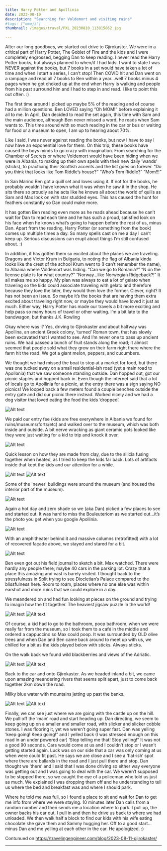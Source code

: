 ```yaml
---
title: Harry Potter and Apollinia
date: 2023-08-10
description: "Searching for Voldemort and visiting ruins"
#tags: ["emoji"]
thumbnail: /images/travel/PXL_20230810_113815862.jpg

---
```

After our long goodbyes, we started out drive to Gjirokaster. We were in a critical part of Harry Potter, The Goblet of Fire and the kids and I were completely engrossed, begging Dan to keep reading. I never read the Harry Potter books, but always planned to when/if I had kids. I want to state I was NEVER against the books, but 7 books in a set would have taken a lot of time and when I start a series, I can’t stop! Then COVID hit and Dan went on a rampage and read all 7 books to Ben within a year…well 7 books minus 4 pages when he got choked up at the end when Harry is walking and people from his past surround him and I had to step in and read. I like to point this out often. :)

The first time around I picked up maybe 5% of the reading and of course had a million questions. Ben LOVED saying “Oh MOM!” before explaining it all to me. In April, Dan decided to read the set again, this time with Sam and the main audience, although Ben never missed a word, he reads when Sam wants to. This time around with so much reading in the car or bus or waiting for food or a museum to open, I am up to hearing about 70%. 

Like I said, I was never against reading the books, but now I have to say I now have an exponential love for them. On this trip, these books have caused the boys minds to go crazy with imagination. From searching for the Chamber of Secrets or where Voldemort would have been hiding when we were in Albania, to making up their own spells with their new daily ‘wands’ (sticks), to practicing their Scottish accents and the list goes on forever. “Do you think that looks like Tom Riddle’s house?” “Who’s Tom Riddle?” “Mom!!!” 

In San Marino Ben got a quill set and loves using it. If not for the books, he probably wouldn’t have known what it was when he saw it in the shop. He sits there so proudly as he acts like he knows all about the world of quills as Sam and Max look on with star studded eyes. This has caused the hunt for feathers constantly so Dan could make more.

It has gotten Ben reading even more as he reads ahead because he can’t wait for Dan to read each time and he has such a proud, satisfied look on his face when he knows what’s going to happen before the rest of us, minus Dan. Apart from the reading, Harry Potter (or something from the book) comes up multiple times a day.  So many spells cast on me a day I can’t keep up. Serious discussions can erupt about things I’m still confused about. :)

In addition, it has gotten them so excited about the places we are traveling. Dragons and Victor Krum in Bulgaria, to noting the flag of Albania kinda looks like the crest of the school Krum went to (I can’t remember the name), to Albania where Voldemort was hiding. “Can we go to Romania?” “N on the license plate is for what country?” “Norway…like Norwegian Ridgeback?!” It all makes me so happy. My plan was always to eat a lot of gelato when traveling so the kids could associate traveling with gelato and therefore because they love the later, they would then love the former. Clever, right? It has not been an issue. So maybe it’s the books that are having them extra excited about traveling right now, or maybe they would have loved it just as much. Either way, Harry Potter has made our travels a bit more exciting and help pass so many hours of travel or other waiting. I’m a bit late to the bandwagon, but thanks J.K. Rowling

Okay where was I? Yes, driving to Gjirokaster and about halfway was Apollina, an ancient Greek colony, ‘turned’ Roman town, that has slowly been excavated that I wanted to see. And I’m never one to pass up ancient ruins. We had passed a bunch of fruit stands along the road; it almost seemed that people sold what they grew on their farm right there where the farm hit the road. We got a giant melon, peppers, and cucumbers.

We thought we had missed the boat to stop at a market for food, but there was one tucked away on a small residential-ish road (yet a main road to Apollonia) that we saw someone standing outside. Dan hopped out, got our picnic staples and hopped back in. Even though the internet said that a lot of locals go to Apollinia for a picnic, at the entry there was a sign saying NO picnics! We looped back a few meters found a couple benches outside the entry gate and did our picnic there instead. Worked nicely and we had a dog visitor that loved eating the food the kids ‘dropped’.

![Alt text](/images/travel/PXL_20230810_104520431.jpg)

We paid our entry fee (kids are free everywhere in Albania we found for ruins/museums/forts/etc) and walked over to the museum, which was both inside and outside. A bit nerve wracking as giant ceramic pots looked like they were just waiting for a kid to trip and knock it over. 

![Alt text](/images/travel/PXL_20230810_111706055.jpg)

Quick lesson on how they are made from clay, due to the silicia fusing together when heated, as I tried to keep the kids far back. Lots of artifacts inside that kept the kids and our attention for a while. 

![Alt text](/images/travel/PXL_20230810_112744557.jpg)
![Alt text](/images/travel/PXL_20230810_112439956.jpg)

Some of the 'newer' buildings were around the museum (and housed the interior part of the museum).

![Alt text](/images/travel/PXL_20230810_112121033.jpg)

Again a hot day and zero shade so we (aka Dan) picked a few places to see and started out. It was hard to miss the Bouleuteriom as we started out…it’s the photo you get when you google Apollinia. 

![Alt text](/images/travel/PXL_20230810_113903114.jpg)

With an amphitheater behind it and massive columns (retrofitted) with a lot of recovered façade above, we stayed and stared for a bit. 

![Alt text](/images/travel/PXL_20230810_114456872.jpg)

Ben even got out his field journal to sketch a bit. Max watched. There were hardly any people there, maybe 40 cars in the parking lot. Crazy that a place this amazing and vast is barely visited. I thought back to the stressfulness in Split trying to see Diocletian’s Palace compared to the blissfulness here. Room to roam, places where no one else was within earshot and more ruins that we could explore in a day.

We meandered on and had fun looking at pieces on the ground and trying to imagin how the fit together. The heaviest jigsaw puzzle in the world!

![Alt text](/images/travel/PXL_20230810_115823829.MP.jpg)
![Alt text](/images/travel/PXL_20230810_115834047.jpg)

Of course, a kid had to go to the bathroom, poop bathroom, when we were really far from the museum, so I took them to a café in the middle and ordered a cappuccino so Max could poop. It was surrounded by OLD olive trees and when Dan and Ben came back around to meet up with us, we chilled for a bit as the kids played below with sticks. Always sticks.

On the walk back we found wild blackberries and views of the Adriatic.

![Alt text](/images/travel/PXL_20230810_123812876.jpg)
![Alt text](/images/travel/PXL_20230810_124009630.MP.jpg)

Back to the car and onto Gjirokaster. As we headed inland a bit, we came upon amazing meandering rivers that seems split apart, just to come back together 2km down the road. 

Milky blue water with mountains jetting up past the banks. 

![Alt text](/images/travel/PXL_20230810_135016171.MP.jpg)
![Alt text](/images/travel/PXL_20230810_135458092.jpg)

Finally, we can see just where we are going with the castle up on the hill. We pull off the ‘main’ road and start heading up. Dan directing, we seem to keep going up on a smaller and smaller road, with slicker and slicker cobble stones. I was flooring it, yet we weren’t going super fast. Dan was yelling ‘keep going! Keep going!” and I yelled back (I was stressed enough on this road in an under powered car) ‘Stop telling me that! Stop yelling!” It was not a good 90 seconds. Cars would come at us and I couldn’t stop or I wasn’t getting started again. Luck was on our side that a car was only coming at us when were could fit past. He says we are close and I see a ‘flat-ish’ spot where there are ballards in the road and I just pull there and stop. Dan thought we ‘there’ and I said that I was done driving so either way everyone was getting out and I was going to deal with the car. We weren’t supposed to be stopped there, so we caught the eye of a policeman who told us just as much. We explained I was dropping them off and he understanding to tell us where the bed and breakfast was and where I should park.

Where he told me was full, so I found a place to sit and wait for Dan to get me info from where we were staying. 10 minutes later Dan calls from a random number and then sends me a location where to park. I pull up, the owner backs his car out, I pull in and then he drive us back to where we had unloaded. We then walk half a block to find our kids with his wife eating chocolate she gave them and Sammy hugging her. Off to a good start…minus Dan and me yelling at each other in the car. He apologized. :)  

Contunued on https://travelingengineer.com/blog/2023-08-11-gjirokaster/


---